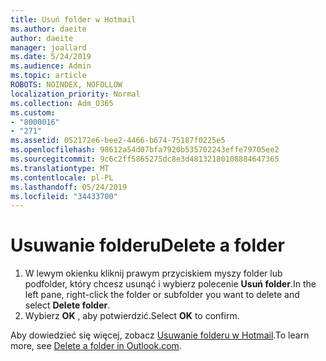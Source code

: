 ```yaml
---
title: Usuń folder w Hotmail
ms.author: daeite
author: daeite
manager: joallard
ms.date: 5/24/2019
ms.audience: Admin
ms.topic: article
ROBOTS: NOINDEX, NOFOLLOW
localization_priority: Normal
ms.collection: Adm_O365
ms.custom:
- "8000016"
- "271"
ms.assetid: 052172e6-bee2-4466-b674-75187f0225e5
ms.openlocfilehash: 98612a54d07bfa7920b535702243effe79705ee2
ms.sourcegitcommit: 9c6c2ff5865275dc8e3d48132180108884647365
ms.translationtype: MT
ms.contentlocale: pl-PL
ms.lasthandoff: 05/24/2019
ms.locfileid: "34433700"
---
```

# <a name="delete-a-folder"></a><span data-ttu-id="37a00-102">Usuwanie folderu</span><span class="sxs-lookup"><span data-stu-id="37a00-102">Delete a folder</span></span>

1. <span data-ttu-id="37a00-103">W lewym okienku kliknij prawym przyciskiem myszy folder lub podfolder, który chcesz usunąć i wybierz polecenie **Usuń folder**.</span><span class="sxs-lookup"><span data-stu-id="37a00-103">In the left pane, right-click the folder or subfolder you want to delete and select **Delete folder**.</span></span>
2. <span data-ttu-id="37a00-104">Wybierz **OK** , aby potwierdzić.</span><span class="sxs-lookup"><span data-stu-id="37a00-104">Select **OK** to confirm.</span></span>

<span data-ttu-id="37a00-105">Aby dowiedzieć się więcej, zobacz [Usuwanie folderu w Hotmail](https://go.microsoft.com/fwlink/p/?linkid=873134).</span><span class="sxs-lookup"><span data-stu-id="37a00-105">To learn more, see [Delete a folder in Outlook.com](https://go.microsoft.com/fwlink/p/?linkid=873134).</span></span>